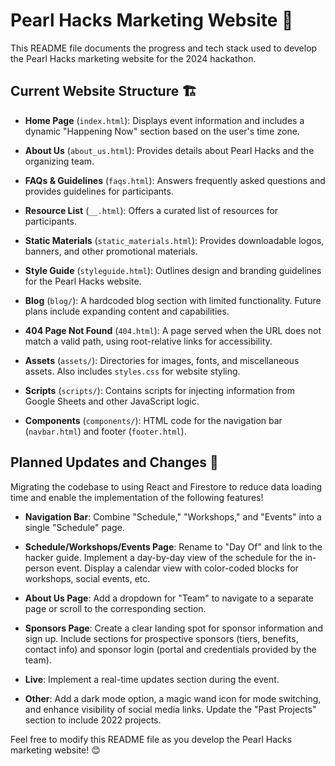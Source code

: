 # Pearl Hacks Marketing Website 🌟

This README file documents the progress and tech stack used to develop the Pearl Hacks marketing website for the 2024 hackathon.

## Current Website Structure 🏗️

- **Home Page** (`index.html`): Displays event information and includes a dynamic "Happening Now" section based on the user's time zone.

- **About Us** (`about_us.html`): Provides details about Pearl Hacks and the organizing team.

- **FAQs & Guidelines** (`faqs.html`): Answers frequently asked questions and provides guidelines for participants.

- **Resource List** (`__.html`): Offers a curated list of resources for participants.

- **Static Materials** (`static_materials.html`): Provides downloadable logos, banners, and other promotional materials.

- **Style Guide** (`styleguide.html`): Outlines design and branding guidelines for the Pearl Hacks website.

- **Blog** (`blog/`): A hardcoded blog section with limited functionality. Future plans include expanding content and capabilities.

- **404 Page Not Found** (`404.html`): A page served when the URL does not match a valid path, using root-relative links for accessibility.

- **Assets** (`assets/`): Directories for images, fonts, and miscellaneous assets. Also includes `styles.css` for website styling.

- **Scripts** (`scripts/`): Contains scripts for injecting information from Google Sheets and other JavaScript logic.

- **Components** (`components/`): HTML code for the navigation bar (`navbar.html`) and footer (`footer.html`).

## Planned Updates and Changes 🚀

Migrating the codebase to using React and Firestore to reduce data loading time and enable the implementation of the following features!

- **Navigation Bar**: Combine "Schedule," "Workshops," and "Events" into a single "Schedule" page.

- **Schedule/Workshops/Events Page**: Rename to "Day Of" and link to the hacker guide. Implement a day-by-day view of the schedule for the in-person event. Display a calendar view with color-coded blocks for workshops, social events, etc.

- **About Us Page**: Add a dropdown for "Team" to navigate to a separate page or scroll to the corresponding section.

- **Sponsors Page**: Create a clear landing spot for sponsor information and sign up. Include sections for prospective sponsors (tiers, benefits, contact info) and sponsor login (portal and credentials provided by the team).

- **Live**: Implement a real-time updates section during the event.

- **Other**: Add a dark mode option, a magic wand icon for mode switching, and enhance visibility of social media links. Update the "Past Projects" section to include 2022 projects.

Feel free to modify this README file as you develop the Pearl Hacks marketing website! 😊
